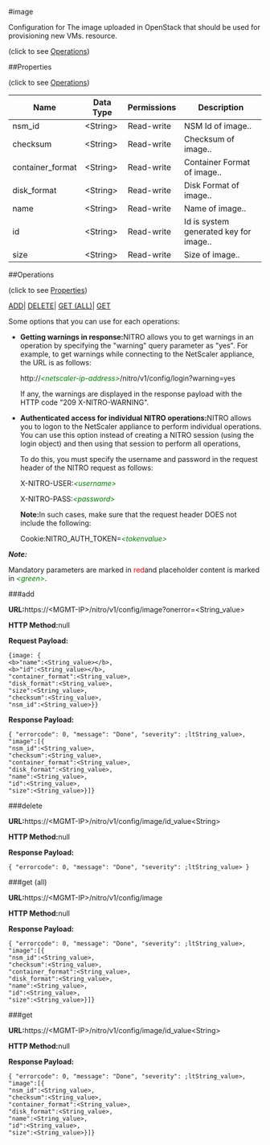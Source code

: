 #image



Configuration for The image uploaded in OpenStack that should be used for provisioning new VMs. resource.

<span>(click to see [Operations](#operations))</span>



##Properties 

<span>(click to see [Operations](#operations))</span>





<table><thead><tr><th>Name</th><th>Data Type</th><th>Permissions</th><th>Description</th></tr></thead><tbody><tr><td>nsm_id</td><td>&lt;String></td><td>Read-write</td><td>NSM Id of image..</td></tr><tr><td>checksum</td><td>&lt;String></td><td>Read-write</td><td>Checksum of image..</td></tr><tr><td>container_format</td><td>&lt;String></td><td>Read-write</td><td>Container Format of image..</td></tr><tr><td>disk_format</td><td>&lt;String></td><td>Read-write</td><td>Disk Format of image..</td></tr><tr><td>name</td><td>&lt;String></td><td>Read-write</td><td>Name of image..</td></tr><tr><td>id</td><td>&lt;String></td><td>Read-write</td><td>Id is system generated key for image..</td></tr><tr><td>size</td><td>&lt;String></td><td>Read-write</td><td>Size of image..</td></tr></tbody></table>

##Operations 

<span>(click to see [Properties](#properties))</span>





[ADD](#add)| [DELETE](#delete)| [GET (ALL)](#get-all)| [GET](#get)





Some options that you can use for each operations:

<ul><li><p><b>Getting warnings in response:</b>NITRO allows you to get warnings in an operation by specifying the "warning" query parameter as "yes". For example, to get warnings while connecting to the NetScaler appliance, the URL is as follows:</p><p>http://<span style="color:green;font-style:italic;">&lt;netscaler-ip-address&gt;</span>/nitro/v1/config/login?warning=yes</p><p>If any, the warnings are displayed in the response payload with the HTTP code "209 X-NITRO-WARNING".</p></li><li><p><b>Authenticated access for individual NITRO operations:</b>NITRO allows you to logon to the NetScaler appliance to perform individual operations. You can use this option instead of creating a NITRO session (using the login object) and then using that session to perform all operations,</p><p>To do this, you must specify the username and password in the request header of the NITRO request as follows:</p><p>X-NITRO-USER:<span style="color:green;font-style:italic;">&lt;username&gt;</span></p><p>X-NITRO-PASS:<span style="color:green;font-style:italic;">&lt;password&gt;</span></p><p><b>Note:</b>In such cases, make sure that the request header DOES not include the following:</p><p>Cookie:NITRO_AUTH_TOKEN=<span style="color:green;font-style:italic;">&lt;tokenvalue&gt;</span></p></li></ul>







***Note:*** 

Mandatory parameters are marked in <span style="color:#FF0000;">red</span>and placeholder content is marked in <span style="color:green;font-style:italic">&lt;green&gt;</span>.



###add







<b>URL:</b>https://&lt;MGMT-IP&gt;/nitro/v1/config/image?onerror=&lt;String_value&gt;

<b>HTTP Method:</b>null

<b>Request Payload: </b>
```
{image: {
<b>"name":<String_value></b>,
<b>"id":<String_value></b>,
"container_format":<String_value>,
"disk_format":<String_value>,
"size":<String_value>,
"checksum":<String_value>,
"nsm_id":<String_value>}}
```

<b>Response Payload: </b>
```
{ "errorcode": 0, "message": "Done", "severity": ;ltString_value>, "image":[{
"nsm_id":<String_value>,
"checksum":<String_value>,
"container_format":<String_value>,
"disk_format":<String_value>,
"name":<String_value>,
"id":<String_value>,
"size":<String_value>}]}
```







###delete







<b>URL:</b>https://&lt;MGMT-IP&gt;/nitro/v1/config/image/id_value&lt;String&gt;

<b>HTTP Method:</b>null

<b>Response Payload: </b>
```
{ "errorcode": 0, "message": "Done", "severity": ;ltString_value> }
```







###get (all)







<b>URL:</b>https://&lt;MGMT-IP&gt;/nitro/v1/config/image

<b>HTTP Method:</b>null

<b>Response Payload: </b>
```
{ "errorcode": 0, "message": "Done", "severity": ;ltString_value>, "image":[{
"nsm_id":<String_value>,
"checksum":<String_value>,
"container_format":<String_value>,
"disk_format":<String_value>,
"name":<String_value>,
"id":<String_value>,
"size":<String_value>}]}
```







###get







<b>URL:</b>https://&lt;MGMT-IP&gt;/nitro/v1/config/image/id_value&lt;String&gt;

<b>HTTP Method:</b>null

<b>Response Payload: </b>
```
{ "errorcode": 0, "message": "Done", "severity": ;ltString_value>, "image":[{
"nsm_id":<String_value>,
"checksum":<String_value>,
"container_format":<String_value>,
"disk_format":<String_value>,
"name":<String_value>,
"id":<String_value>,
"size":<String_value>}]}
```







